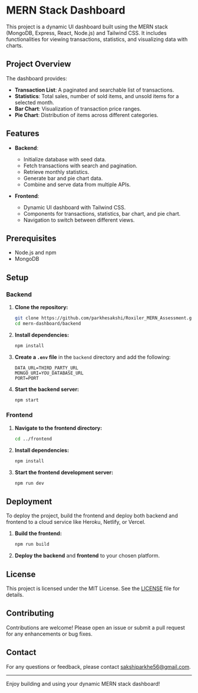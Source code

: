 # MERN Stack Dashboard

This project is a dynamic UI dashboard built using the MERN stack (MongoDB, Express, React, Node.js) and Tailwind CSS. It includes functionalities for viewing transactions, statistics, and visualizing data with charts.

## Project Overview

The dashboard provides:

- **Transaction List**: A paginated and searchable list of transactions.
- **Statistics**: Total sales, number of sold items, and unsold items for a selected month.
- **Bar Chart**: Visualization of transaction price ranges.
- **Pie Chart**: Distribution of items across different categories.

## Features

- **Backend**:
  - Initialize database with seed data.
  - Fetch transactions with search and pagination.
  - Retrieve monthly statistics.
  - Generate bar and pie chart data.
  - Combine and serve data from multiple APIs.

- **Frontend**:
  - Dynamic UI dashboard with Tailwind CSS.
  - Components for transactions, statistics, bar chart, and pie chart.
  - Navigation to switch between different views.

## Prerequisites

- Node.js and npm
- MongoDB

## Setup

### Backend

1. **Clone the repository:**

    ```bash
    git clone https://github.com/parkhesakshi/Roxiler_MERN_Assessment.git
    cd mern-dashboard/backend
    ```

2. **Install dependencies:**

    ```bash
    npm install
    ```

3. **Create a `.env` file** in the `backend` directory and add the following:

    ```env
    DATA_URL=THIRD_PARTY_URL
    MONGO_URI=YOU_DATABASE_URL
    PORT=PORT
    ```

4. **Start the backend server:**

    ```bash
    npm start
    ```

### Frontend

1. **Navigate to the frontend directory:**

    ```bash
    cd ../frontend
    ```

2. **Install dependencies:**

    ```bash
    npm install
    ```

3. **Start the frontend development server:**

    ```bash
    npm run dev
    ```

## Deployment

To deploy the project, build the frontend and deploy both backend and frontend to a cloud service like Heroku, Netlify, or Vercel.

1. **Build the frontend:**

    ```bash
    npm run build
    ```

2. **Deploy the backend** and **frontend** to your chosen platform.

## License

This project is licensed under the MIT License. See the [LICENSE](LICENSE) file for details.

## Contributing

Contributions are welcome! Please open an issue or submit a pull request for any enhancements or bug fixes.

## Contact

For any questions or feedback, please contact [sakshiparkhe56@gmail.com](mailto:sakshiparkhe56@gmail.com).

---

Enjoy building and using your dynamic MERN stack dashboard!
